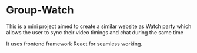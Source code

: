 # Group-Watch

This is a mini project aimed to create a similar website as Watch party which allows the user to sync their video timings and chat during the same time

It uses frontend framework React for seamless working.

